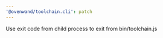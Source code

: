 ```yaml
---
'@ovenwand/toolchain.cli': patch
---
```


Use exit code from child process to exit from bin/toolchain.js
